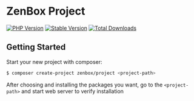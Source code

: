 # ZenBox Project

[![PHP Version](https://img.shields.io/packagist/php-v/zenbox/doctrine.svg?style=for-the-badge)](https://packagist.org/packages/zenbox/project)
[![Stable Version](https://img.shields.io/packagist/v/zenbox/doctrine.svg?style=for-the-badge&label=Latest)](https://packagist.org/packages/zenbox/project)
[![Total Downloads](https://img.shields.io/packagist/dt/zenbox/doctrine.svg?style=for-the-badge&label=Total+downloads)](https://packagist.org/packages/zenbox/project)

## Getting Started

Start your new project with composer:

```bash
$ composer create-project zenbox/project <project-path>
```

After choosing and installing the packages you want, go to the
`<project-path>` and start web server to verify installation


